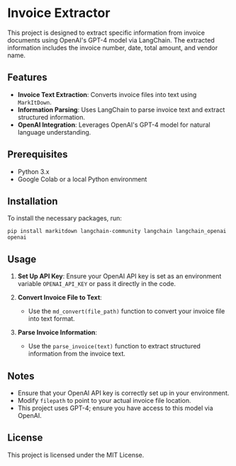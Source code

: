 # Invoice Extractor

This project is designed to extract specific information from invoice documents using OpenAI's GPT-4 model via LangChain. The extracted information includes the invoice number, date, total amount, and vendor name.

## Features

- **Invoice Text Extraction**: Converts invoice files into text using `MarkItDown`.
- **Information Parsing**: Uses LangChain to parse invoice text and extract structured information.
- **OpenAI Integration**: Leverages OpenAI's GPT-4 model for natural language understanding.

## Prerequisites

- Python 3.x
- Google Colab or a local Python environment

## Installation

To install the necessary packages, run:

`pip install markitdown langchain-community langchain langchain_openai openai`

## Usage

1. **Set Up API Key**: Ensure your OpenAI API key is set as an environment variable `OPENAI_API_KEY` or pass it directly in the code.

2. **Convert Invoice File to Text**:
   - Use the `md_convert(file_path)` function to convert your invoice file into text format.

3. **Parse Invoice Information**:
   - Use the `parse_invoice(text)` function to extract structured information from the invoice text.


## Notes

- Ensure that your OpenAI API key is correctly set up in your environment.
- Modify `filepath` to point to your actual invoice file location.
- This project uses GPT-4; ensure you have access to this model via OpenAI.

## License

This project is licensed under the MIT License.
